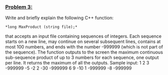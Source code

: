 ### <ins>Problem 3:</ins>
Write and briefly explain the following C++ function:

    *long MaxProduct (string file);*

that accepts an input file containing sequences of integers. Each sequence starts on a new line, may continue on several subsequent lines, contains at most 100 numbers, and ends with the number -999999 (which is not part of the sequence).
The function outputs to the screen the maximum continuous sub-sequence product of up to 3 numbers for each sequence, one output per line. It returns the maximum of all the outputs.
Sample input:
1 2 3 -999999
-5 -2 2 -30 -999999 6 9 -10 1 -999999 -8 -999999
